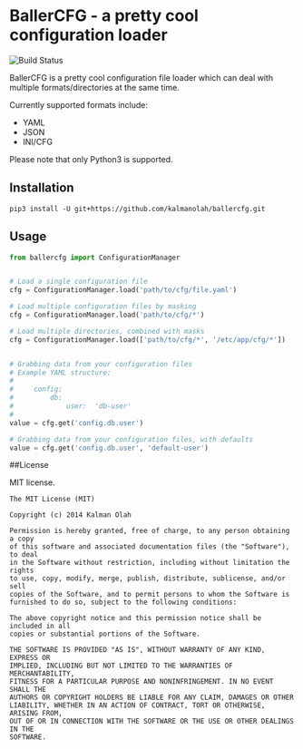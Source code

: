 BallerCFG - a pretty cool configuration loader
==============================================

![Build Status][1]

BallerCFG is a pretty cool configuration file loader which can deal with
multiple formats/directories at the same time.

Currently supported formats include:

* YAML
* JSON
* INI/CFG

Please note that only Python3 is supported.

## Installation

```
pip3 install -U git+https://github.com/kalmanolah/ballercfg.git
```

## Usage

```python
from ballercfg import ConfigurationManager


# Load a single configuration file
cfg = ConfigurationManager.load('path/to/cfg/file.yaml')

# Load multiple configuration files by masking
cfg = ConfigurationManager.load('path/to/cfg/*')

# Load multiple directories, combined with masks
cfg = ConfigurationManager.load(['path/to/cfg/*', '/etc/app/cfg/*'])


# Grabbing data from your configuration files
# Example YAML structure:
#
#     config:
#         db:
#             user:  'db-user'
#
value = cfg.get('config.db.user')

# Grabbing data from your configuration files, with defaults
value = cfg.get('config.db.user', 'default-user')
```

##License

MIT license.

```
The MIT License (MIT)

Copyright (c) 2014 Kalman Olah

Permission is hereby granted, free of charge, to any person obtaining a copy
of this software and associated documentation files (the "Software"), to deal
in the Software without restriction, including without limitation the rights
to use, copy, modify, merge, publish, distribute, sublicense, and/or sell
copies of the Software, and to permit persons to whom the Software is
furnished to do so, subject to the following conditions:

The above copyright notice and this permission notice shall be included in all
copies or substantial portions of the Software.

THE SOFTWARE IS PROVIDED "AS IS", WITHOUT WARRANTY OF ANY KIND, EXPRESS OR
IMPLIED, INCLUDING BUT NOT LIMITED TO THE WARRANTIES OF MERCHANTABILITY,
FITNESS FOR A PARTICULAR PURPOSE AND NONINFRINGEMENT. IN NO EVENT SHALL THE
AUTHORS OR COPYRIGHT HOLDERS BE LIABLE FOR ANY CLAIM, DAMAGES OR OTHER
LIABILITY, WHETHER IN AN ACTION OF CONTRACT, TORT OR OTHERWISE, ARISING FROM,
OUT OF OR IN CONNECTION WITH THE SOFTWARE OR THE USE OR OTHER DEALINGS IN THE
SOFTWARE.
```

[1]: https://jenkins.kal.mn/buildStatus/icon?job=ballercfg
